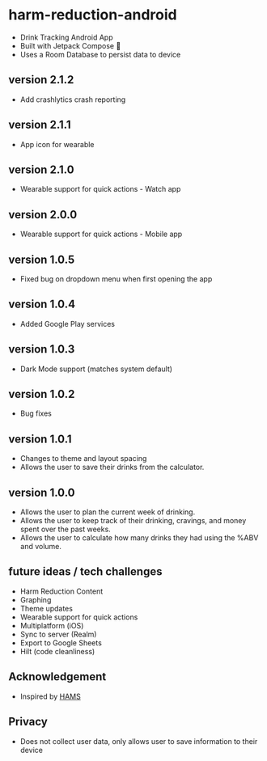 # harm-reduction-android
* Drink Tracking Android App
* Built with Jetpack Compose 🚀
* Uses a Room Database to persist data to device
## version 2.1.2
* Add crashlytics crash reporting
## version 2.1.1
* App icon for wearable
## version 2.1.0
* Wearable support for quick actions - Watch app
## version 2.0.0
* Wearable support for quick actions - Mobile app
## version 1.0.5
* Fixed bug on dropdown menu when first opening the app
## version 1.0.4
* Added Google Play services
## version 1.0.3
* Dark Mode support (matches system default)
## version 1.0.2
* Bug fixes
## version 1.0.1
* Changes to theme and layout spacing
* Allows the user to save their drinks from the calculator.
## version 1.0.0
* Allows the user to plan the current week of drinking.
* Allows the user to keep track of their drinking, cravings, and money spent over the past weeks.
* Allows the user to calculate how many drinks they had using the %ABV and volume.

## future ideas / tech challenges
* Harm Reduction Content
* Graphing
* Theme updates
* Wearable support for quick actions
* Multiplatform (iOS)
* Sync to server (Realm)
* Export to Google Sheets
* Hilt (code cleanliness)
## Acknowledgement
* Inspired by [HAMS](http://hams.cc/)
## Privacy
* Does not collect user data, only allows user to save information to their device

